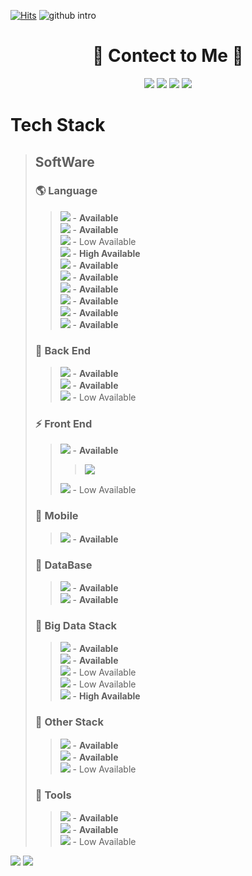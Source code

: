 [![Hits](https://hits.seeyoufarm.com/api/count/incr/badge.svg?url=https%3A%2F%2Fgithub.com%2FKyongHwan-Kim&count_bg=%23784CFF&title_bg=%23555555&icon=angellist.svg&icon_color=%23FFFFFF&title=hits&edge_flat=true)](https://hits.seeyoufarm.com)
![github intro](https://user-images.githubusercontent.com/79563142/146736761-91852006-c894-4398-b12d-7b2b03ff385a.png)

<div align="center"><h1>💌 Contect to Me 💌</h1></div>
<div align="center">
<a href="https://www.instagram.com/kkenghwan/?hl=ko" target="_blank"><img src="https://img.shields.io/badge/Instagram-E4405F?style=flat-square&logo=Instagram&logoColor=white"/></a>
  <a href="https://www.youtube.com/channel/UCofJxbxI2hQELqQWGmKz2xA" target="_blank"><img src="https://img.shields.io/badge/YouTube-FF0000?style=flat-square&logo=Youtube&logoColor=white"/></a>
  <a href="https://github.com/KyongHwan-Kim" target="_blank"><img src="https://img.shields.io/badge/GitHub-181717?style=flat-square&logo=GitHub&logoColor=white"/></a>
<!--   <a href="https://blog.naver.com/dolkys123" target="_blank"><img src="https://img.shields.io/badge/Naver_Blog-03C75A?style=flat-square&logo=Naver&logoColor=white"/></a> -->
  <a href="https://mail.google.com/mail/u/0/#inbox?compose=new" target="_blank"><img src="https://img.shields.io/badge/kyounghwan1989@gmail.com-EA4335?style=flat-square&logo=Gmail&logoColor=white"/></a>
</div>
<h1>Tech Stack</h1>
<blockquote>
  <h2>SoftWare</h2>
  <h3>🌎 Language </h3>
  <blockquote>
    <div><img src="https://img.shields.io/badge/C-A8B9CC?style=flat-square&logo=C&logoColor=white"/> - <b>Available</b> </div>
    <div><img src="https://img.shields.io/badge/C++-00599C?style=flat-square&logo=CPlusPlus&logoColor=white"/> - <b>Available</b> </div>
    <div><img src="https://img.shields.io/badge/C Sharp-239120?style=flat-square&logo=CSharp&logoColor=white"/> - Low Available </div>
    <div><img src="https://img.shields.io/badge/Python-3766AB?style=flat-square&logo=Python&logoColor=white"/> - <b>High Available</b> </div>
    <div><img src="https://img.shields.io/badge/Java-007396?style=flat-square&logo=java&logoColor=white"/> - <b>Available</b> </div>
    <div> <img src="https://img.shields.io/badge/HTML5-E34F26?style=flat-square&logo=HTML5&logoColor=white"/> - <b>Available</b> </div>
    <div><img src="https://img.shields.io/badge/CSS3-1572B6?style=flat-square&logo=CSS3&logoColor=white"/> - <b>Available</b> </div>
    <div><img src="https://img.shields.io/badge/JavaScript-F7DF1E?style=flat-square&logo=JavaScript&logoColor=white"/> - <b>Available</b></div>
    <div><img src="https://img.shields.io/badge/Dart-0175C2?style=flat-square&logo=Dart&logoColor=white"/> - <b>Available</b> </div>
    <div><img src="https://img.shields.io/badge/Markdown-000000?style=flat-square&logo=Markdown&logoColor=white"/> - <b>Available</b> </div>
   </blockquote>
  <h3>🌈 Back End </h3>
  <blockquote>
    <div><img src="https://img.shields.io/badge/Spring-6DB33F?style=flat-square&logo=Spring&logoColor=white"/> - <b>Available</b> </div>
    <div><img src="https://img.shields.io/badge/Node.js-39933?style=flat-square&logo=Node.js&logoColor=white"/> - <b>Available</b> </div>
    <div><img src="https://img.shields.io/badge/Flask-000000?style=flat-square&logo=Flask&logoColor=white"/> - Low Available </div>
   </blockquote>
  <h3>⚡ Front End </h3>
  <blockquote>
    <div><img src="https://img.shields.io/badge/Vue.js-4FC08D?style=flat-square&logo=Vue.js&logoColor=white"/> - <b>Available</b> </div>
      <blockquote> <div><img src="https://img.shields.io/badge/Vuetify-1867C0?style=flat-square&logo=Vuetify&logoColor=white"/></div></blockquote>
    <div><img src="https://img.shields.io/badge/React-61DAFB?style=flat-square&logo=React&logoColor=white"/> - Low Available </div>
   </blockquote>
    <h3>📱 Mobile </h3>
  <blockquote>
    <div><img src="https://img.shields.io/badge/Flutter-02569B?style=flat-square&logo=Flutter&logoColor=white"/> - <b>Available</b> </div>
   </blockquote>
    <h3>💾 DataBase </h3>
  <blockquote>
    <div><img src="https://img.shields.io/badge/PostgreSQL-4169E1?style=flat-square&logo=PostgreSQL&logoColor=white"/> - <b>Available</b> </div>
    <div><img src="https://img.shields.io/badge/MySQL-4479A1?style=flat-square&logo=MySQL&logoColor=white"/> - <b>Available</b> </div>
   </blockquote>
     <h3>📀 Big Data Stack </h3>
    <blockquote>
      <div><img src="https://img.shields.io/badge/Kafka-231F20?style=flat-square&logo=ApacheKafka&logoColor=white"/> - <b>Available</b> </div>
      <div><img src="https://img.shields.io/badge/Hadoop-66CCFF?style=flat-square&logo=ApacheHadoop&logoColor=white"/> - <b>Available</b> </div>
      <div><img src="https://img.shields.io/badge/Hive-FDEE21?style=flat-square&logo=ApacheHive&logoColor=white"/> - Low Available </div>
      <div><img src="https://img.shields.io/badge/HBase-FDEE21?style=flat-square&logo=ApacheHive&logoColor=white"/> - Low Available </div>
      <div><img src="https://img.shields.io/badge/NiFi-0678BE?style=flat-square&logo=Drupal&logoColor=white"/> - <b>High Available</b> </div>
   </blockquote>
      <h3>🌈 Other Stack </h3>
  <blockquote>
    <div><img src="https://img.shields.io/badge/Spring-6DB33F?style=flat-square&logo=Spring&logoColor=white"/> - <b>Available</b> </div>
    <div><img src="https://img.shields.io/badge/Nodejs-39933?style=flat-square&logo=Node.js&logoColor=white"/> - <b>Available</b> </div>
    <div><img src="https://img.shields.io/badge/Flask-000000?style=flat-square&logo=Flask&logoColor=white"/> - Low Available </div>
   </blockquote>
        <h3>🌈 Tools </h3>
  <blockquote>
    <div><img src="https://img.shields.io/badge/Spring-6DB33F?style=flat-square&logo=Spring&logoColor=white"/> - <b>Available</b> </div>
    <div><img src="https://img.shields.io/badge/Nodejs-39933?style=flat-square&logo=Node.js&logoColor=white"/> - <b>Available</b> </div>
    <div><img src="https://img.shields.io/badge/Flask-000000?style=flat-square&logo=Flask&logoColor=white"/> - Low Available </div>
   </blockquote>
</blockquote>


  
  
  <img src="https://github-readme-stats.vercel.app/api?username=KyongHwan-Kim&show_icons=true"> 
  <img src="https://github-readme-stats.vercel.app/api/top-langs/?username=KyongHwan-Kim&layout=compact">
</div>

